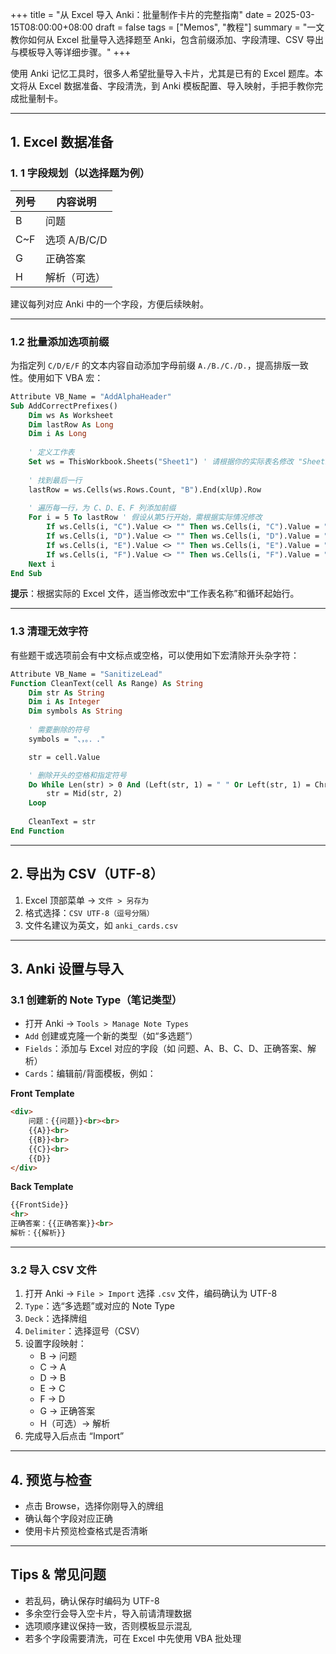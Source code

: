 +++
title = "从 Excel 导入 Anki：批量制作卡片的完整指南"
date = 2025-03-15T08:00:00+08:00
draft = false
tags = ["Memos", "教程"]
summary = "一文教你如何从 Excel 批量导入选择题至 Anki，包含前缀添加、字段清理、CSV 导出与模板导入等详细步骤。"
+++

使用 Anki 记忆工具时，很多人希望批量导入卡片，尤其是已有的 Excel 题库。本文将从 Excel 数据准备、字段清洗，到 Anki 模板配置、导入映射，手把手教你完成批量制卡。

---

## 1. Excel 数据准备

### 1. 1 字段规划（以选择题为例）

| 列号   | 内容说明       |
| ---- | ---------- |
| B    | 问题         |
| C\~F | 选项 A/B/C/D |
| G    | 正确答案       |
| H    | 解析（可选）     |

建议每列对应 Anki 中的一个字段，方便后续映射。

---

### 1.2 批量添加选项前缀

为指定列 `C/D/E/F` 的文本内容自动添加字母前缀  `A./B./C./D.`，提高排版一致性。使用如下 VBA 宏：

```vb
Attribute VB_Name = "AddAlphaHeader"
Sub AddCorrectPrefixes()
    Dim ws As Worksheet
    Dim lastRow As Long
    Dim i As Long
    
    ' 定义工作表
    Set ws = ThisWorkbook.Sheets("Sheet1") ' 请根据你的实际表名修改 "Sheet1"
    
    ' 找到最后一行
    lastRow = ws.Cells(ws.Rows.Count, "B").End(xlUp).Row
    
    ' 遍历每一行，为 C、D、E、F 列添加前缀
    For i = 5 To lastRow ' 假设从第5行开始，需根据实际情况修改
        If ws.Cells(i, "C").Value <> "" Then ws.Cells(i, "C").Value = "A. " & ws.Cells(i, "C").Value
        If ws.Cells(i, "D").Value <> "" Then ws.Cells(i, "D").Value = "B. " & ws.Cells(i, "D").Value
        If ws.Cells(i, "E").Value <> "" Then ws.Cells(i, "E").Value = "C. " & ws.Cells(i, "E").Value
        If ws.Cells(i, "F").Value <> "" Then ws.Cells(i, "F").Value = "D. " & ws.Cells(i, "F").Value
    Next i
End Sub
```

**提示**：根据实际的 Excel 文件，适当修改宏中“工作表名称”和循环起始行。

---

### 1.3 清理无效字符

有些题干或选项前会有中文标点或空格，可以使用如下宏清除开头杂字符：

```vb
Attribute VB_Name = "SanitizeLead"
Function CleanText(cell As Range) As String
    Dim str As String
    Dim i As Integer
    Dim symbols As String
    
    ' 需要删除的符号
    symbols = "、，。．."

    str = cell.Value

    ' 删除开头的空格和指定符号
    Do While Len(str) > 0 And (Left(str, 1) = " " Or Left(str, 1) = ChrW(12288) Or InStr(symbols, Left(str, 1)) > 0)
        str = Mid(str, 2)
    Loop
    
    CleanText = str
End Function
```

---

## 2. 导出为 CSV（UTF-8）

1. Excel 顶部菜单 → `文件 > 另存为`
2. 格式选择：`CSV UTF-8（逗号分隔）`
3. 文件名建议为英文，如 `anki_cards.csv`

---

## 3. Anki 设置与导入

### 3.1 创建新的 Note Type（笔记类型）

* 打开 Anki → `Tools > Manage Note Types`
* `Add` 创建或克隆一个新的类型（如“多选题”）
* `Fields`：添加与 Excel 对应的字段（如 问题、A、B、C、D、正确答案、解析）
* `Cards`：编辑前/背面模板，例如：  

**Front Template**

```html
<div>
    问题：{{问题}}<br><br>
    {{A}}<br>
    {{B}}<br>
    {{C}}<br>
    {{D}}
</div>
```

**Back Template**

```html
{{FrontSide}}
<hr>
正确答案：{{正确答案}}<br>
解析：{{解析}}
```

---

### 3.2 导入 CSV 文件

1. 打开 Anki → `File > Import` 选择 `.csv` 文件，编码确认为 UTF-8
2. `Type`：选“多选题”或对应的 Note Type
3. `Deck`：选择牌组
4. `Delimiter`：选择逗号（CSV）
5. 设置字段映射：
   * B → 问题
   * C → A
   * D → B
   * E → C
   * F → D
   * G → 正确答案
   * H（可选）→ 解析
6. 完成导入后点击 “Import”

---

## 4. 预览与检查

* 点击 Browse，选择你刚导入的牌组
* 确认每个字段对应正确
* 使用卡片预览检查格式是否清晰

---

## Tips & 常见问题

* 若乱码，确认保存时编码为 UTF-8
* 多余空行会导入空卡片，导入前请清理数据
* 选项顺序建议保持一致，否则模板显示混乱
* 若多个字段需要清洗，可在 Excel 中先使用 VBA 批处理